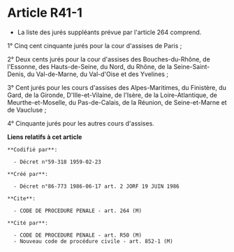 # Article R41-1

- La liste des jurés suppléants prévue par l'article 264 comprend.

1° Cinq cent cinquante jurés pour la cour d'assises de Paris ;

2° Deux cents jurés pour la cour d'assises des Bouches-du-Rhône, de l'Essonne, des Hauts-de-Seine, du Nord, du Rhône, de la
Seine-Saint-Denis, du Val-de-Marne, du Val-d'Oise et des Yvelines ;

3° Cent jurés pour les cours d'assises des Alpes-Maritimes, du Finistère, du Gard, de la Gironde, D'Ille-et-Vilaine, de
l'Isère, de la Loire-Atlantique, de Meurthe-et-Moselle, du Pas-de-Calais, de la Réunion, de Seine-et-Marne et de Vaucluse ;

4° Cinquante jurés pour les autres cours d'assises.

**Liens relatifs à cet article**

	**Codifié par**:

	  - Décret n°59-318 1959-02-23

	**Créé par**:

	  - Décret n°86-773 1986-06-17 art. 2 JORF 19 JUIN 1986

	**Cite**:

	  - CODE DE PROCEDURE PENALE - art. 264 (M)

	**Cité par**:

	  - CODE DE PROCEDURE PENALE - art. R50 (M)
	  - Nouveau code de procédure civile - art. 852-1 (M)
